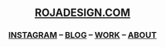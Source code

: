 ## <p align="center">[ROJADESIGN.COM](https://www.rojadesign.com)</p>

<!--##### <p align="center">software engineering team lead & disciplined designer</p>-->

### <p align="center">[INSTAGRAM](https://www.instagram.com/rojadesign) – [BLOG](https://www.rojadesign.com/blog) – [WORK](https://www.rojadesign.com/work) – [ABOUT](https://www.rojadesign.com/about)</p>

<!--
##### <p align="center">some of my render work:</p>
<p align="center">
  <img src="https://www.rojadesign.com/img/render/1.jpg" width="200"/>
  <img src="https://www.rojadesign.com/img/render/2.jpg" width="200"/>
  <img src="https://www.rojadesign.com/img/render/3.jpg" width="200"/>
</p>
-->

